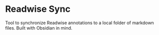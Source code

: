 # Readwise Sync

Tool to synchronize Readwise annotations to a local folder of markdown files. Built with Obsidian in mind.